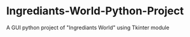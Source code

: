 # Ingrediants-World-Python-Project
A GUI python project of "Ingrediants World" using Tkinter module 
